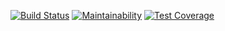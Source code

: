 [![Build Status](https://travis-ci.com/SivolonskySergey/hexlet-jest.svg?branch=main)](https://travis-ci.com/SivolonskySergey/hexlet-jest)
[![Maintainability](https://api.codeclimate.com/v1/badges/f0688da1ce2c98f9246d/maintainability)](https://codeclimate.com/github/SivolonskySergey/hexlet-jest/maintainability)
[![Test Coverage](https://api.codeclimate.com/v1/badges/f0688da1ce2c98f9246d/test_coverage)](https://codeclimate.com/github/SivolonskySergey/hexlet-jest/test_coverage)